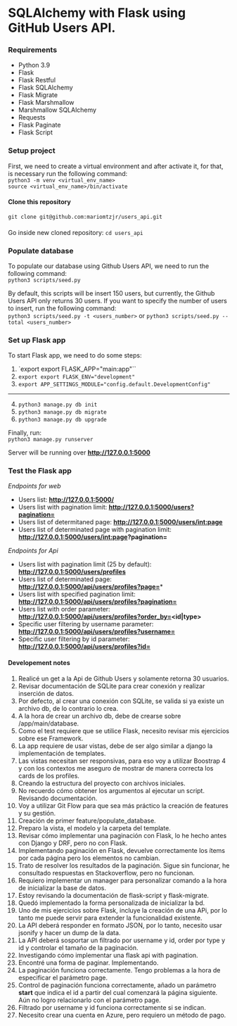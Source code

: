 # SQLAlchemy with Flask using GitHub Users API.

### Requirements
- Python 3.9
- Flask
- Flask Restful
- Flask SQLAlchemy
- Flask Migrate
- Flask Marshmallow
- Marshmallow SQLAlchemy
- Requests
- Flask Paginate
- Flask Script

### Setup project
First, we need to create a virtual environment and after activate it, for that, is necessary run the following command:  
`python3 -m venv <virtual_env_name>`  
`source <virtual_env_name>/bin/activate`  

#### Clone this repository
`git clone git@github.com:mariomtzjr/users_api.git`  

####
Go inside new cloned repository: 
`cd users_api`

### Populate database
To populate our database using Github Users API, we need to run the following command:  
`python3 scripts/seed.py`  

By default, this scripts will be insert 150 users, but currently, the Github Users API only returns 30 users. If you want to specify the number of users to insert, run the following command:  
`python3 scripts/seed.py -t <users_number>` or `python3 scripts/seed.py --total <users_number>`  

### Set up Flask app
To start Flask app, we need to do some steps:  
1. `export export FLASK_APP="main:app"``
2. `export export FLASK_ENV="development"`
3. `export APP_SETTINGS_MODULE="config.default.DevelopmentConfig"`
---
4. `python3 manage.py db init`  
5. `python3 manage.py db migrate`
6. `python3 manage.py db upgrade`

Finally, run:  
`python3 manage.py runserver`

Server will be running over __http://127.0.0.1:5000__

### Test the Flask app
*Endpoints for web*
- Users list: __http://127.0.0.1:5000/__
- Users list with pagination limit: __http://127.0.0.1:5000/users?pagination=<limit>__
- Users list of determitaned page: __http://127.0.0.1:5000/users/<int:page>__
- Users list of determinated page with pagination limit: __http://127.0.0.1:5000/users/<int:page>?pagination=<limit>__

*Endpoints for Api*  
- Users list with pagination limit (25 by default): __http://127.0.0.1:5000/users/profiles__
- Users list of determinated page: __http://127.0.0.1:5000/api/users/profiles?page=<page>__*
- Users list with specified pagination limit: __http://127.0.0.1:5000/api/users/profiles?pagination=<pagination>__
- Users list with order parameter: __http://127.0.0.1:5000/api/users/profiles?order_by=<id|type>__
- Specific user filtering by username parameter: __http://127.0.0.1:5000/api/users/profiles?username=<term>__
- Specific user filtering by id parameter: __http://127.0.0.1:5000/api/users/profiles?id=<id>__


#### Developement notes
1. Realicé un get a la Api de Github Users y solamente retorna 30 usuarios.
2. Revisar documentación de SQLite para crear conexión y realizar inserción de datos.
3. Por defecto, al crear una conexión con SQLite, se valida si ya existe un archivo db, de lo contrario lo crea.
4. A la hora de crear un archivo db, debe de crearse sobre /app/main/database.
5. Como el test requiere que se utilice Flask, necesito revisar mis ejercicios sobre ese Framework.
6. La app requiere de usar vistas, debe de ser algo similar a django la implementación de templates.
7. Las vistas necesitan ser responsivas, para eso voy a utilizar Boostrap 4 y con los contextos me aseguro de mostrar de manera correcta los cards de los profiles.
8. Creando la estructura del proyecto con archivos iniciales.
9. No recuerdo cómo obtener los argumentos al ejecutar un script. Revisando documentación.
10. Voy a utilizar Git Flow para que sea más práctico la creación de features y su gestión.
11. Creación de primer feature/populate_database.
12. Preparo la vista, el modelo y la carpeta del template.
13. Revisar cómo implementar una paginación con Flask, lo he hecho antes con Django y DRF, pero no con Flask.
14. Implementando paginación en Flask, devuelve correctamente los ítems por cada página pero los elementos no cambian.
15. Trato de resolver los resultados de la paginación. Sigue sin funcionar, he consultado respuestas en Stackoverflow, pero no funcionan.
16. Requiero implementar un manager para personalizar comando a la hora de inicializar la base de datos.
17. Estoy revisando la documentación de flask-script y flask-migrate.
18. Quedó implementado la forma personalizada de inicializar la bd.
19. Uno de mis ejercicios sobre Flask, incluye la creación de una APi, por lo tanto me puede servir para extender la funcionalidad existente.
20. La API deberá responder en formato JSON, por lo tanto, necesito usar jsonify y hacer un dump de la data.
21. La API deberá sosportar un filtrado por username y id, order por type y id y controlar el tamaño de la paginación.
22. Investigando cómo implementar una flask api with pagination.
23. Encontré una forma de paginar. Implementando.
24. La paginación funciona correctamente. Tengo problemas a la hora de especificar el parámetro page.
25. Control de paginación funciona correctamente, añado un parámetro __start__ que indica el id a partir del cual comenzará la página siguiente. Aún no logro relacionarlo con el parámetro page.
25. Filtrado por username y id funciona correctamente si se indican.
27. Necesito crear una cuenta en Azure, pero requiero un método de pago.


